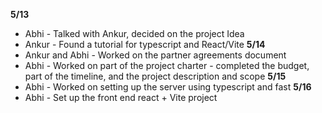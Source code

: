 **5/13**
 - Abhi - Talked with Ankur, decided on the project Idea
 - Ankur - Found a tutorial for typescript and React/Vite
**5/14**
 - Ankur and Abhi - Worked on the partner agreements document
 - Abhi - Worked on part of the project charter - completed the budget, part of the timeline, and the project description and scope
**5/15**
 - Abhi - Worked on setting up the server using typescript and fast
**5/16**
 - Abhi - Set up the front end react + Vite project
